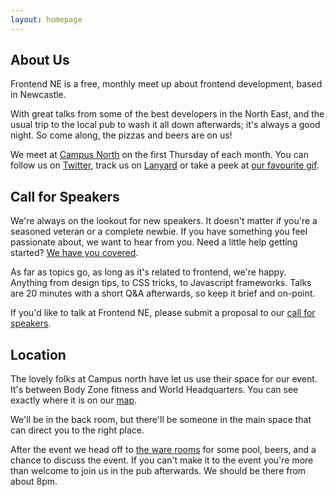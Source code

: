 ```yaml
---
layout: homepage
---
```


## About Us
Frontend NE is a free, monthly meet up about frontend development, based in Newcastle.

With great talks from some of the best developers in the North East, and the usual trip to the local pub to wash it all down afterwards; it's always a good night.
So come along, the pizzas and beers are on us!

We meet at [Campus North](http://campusnorth.co.uk/#contact) on the first Thursday of each month.
You can follow us on [Twitter](//twitter.com/frontendne), track us on [Lanyard](//lanyrd.com/2015/frontendne/) or take a peek at [our favourite gif](/our-favourite.gif).

## Call for Speakers
We're always on the lookout for new speakers.
It doesn't matter if you're a seasoned veteran or a complete newbie.
If you have something you feel passionate about, we want to hear from you.
Need a little help getting started? [We have you covered](http://weareallaweso.me/).

As far as topics go, as long as it's related to frontend, we're happy.
Anything from design tips, to CSS tricks, to Javascript frameworks.
Talks are 20 minutes with a short Q&A afterwards, so keep it brief and on-point. 

If you'd like to talk at Frontend NE, please submit a proposal to our [call for speakers](https://frontendne.typeform.com/to/BgAKni).

## Location
The lovely folks at Campus north have let us use their space for our event.
It's between Body Zone fitness and World Headquarters.
You can see exactly where it is on our [map](#map).

We'll be in the back room, but there'll be someone in the main space that can direct you to the right place.

After the event we head off to [the ware rooms](http://www.thewarerooms.co.uk) for some pool, beers, and a chance to discuss the event.
If you can't make it to the event you're more than welcome to join us in the pub afterwards. We should be there from about 8pm.

